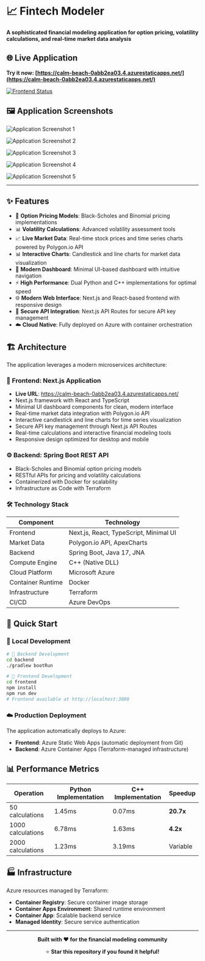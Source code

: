 # 📈 Fintech Modeler

**A sophisticated financial modeling application for option pricing, volatility calculations, and real-time market data analysis**

## 🌐 Live Application

**Try it now: [https://calm-beach-0abb2ea03.4.azurestaticapps.net/](https://calm-beach-0abb2ea03.4.azurestaticapps.net/)**

[![Frontend Status](https://img.shields.io/badge/Frontend-Live%20on%20Azure-brightgreen?style=for-the-badge&logo=microsoft-azure)](https://calm-beach-0abb2ea03.4.azurestaticapps.net/)

## 🖼️ Application Screenshots

![Application Screenshot 1](screenshots/screenshot01.png)

![Application Screenshot 2](screenshots/screenshot02.png)

![Application Screenshot 3](screenshots/screenshot03.png)

![Application Screenshot 4](screenshots/screenshot04.png)

![Application Screenshot 5](screenshots/screenshot05.png)

---

## ✨ Features

- 🔢 **Option Pricing Models**: Black-Scholes and Binomial pricing implementations
- 📊 **Volatility Calculations**: Advanced volatility assessment tools
- 📈 **Live Market Data**: Real-time stock prices and time series charts powered by Polygon.io API
- 📊 **Interactive Charts**: Candlestick and line charts for market data visualization
- 🎨 **Modern Dashboard**: Minimal UI-based dashboard with intuitive navigation
- ⚡ **High Performance**: Dual Python and C++ implementations for optimal speed
- 🌐 **Modern Web Interface**: Next.js and React-based frontend with responsive design
- 🔐 **Secure API Integration**: Next.js API Routes for secure API key management
- ☁️ **Cloud Native**: Fully deployed on Azure with container orchestration

## 🏗️ Architecture

The application leverages a modern microservices architecture:

### 🎨 Frontend: Next.js Application
- **Live URL**: https://calm-beach-0abb2ea03.4.azurestaticapps.net/
- Next.js framework with React and TypeScript
- Minimal UI dashboard components for clean, modern interface
- Real-time market data integration with Polygon.io API
- Interactive candlestick and line charts for time series visualization
- Secure API key management through Next.js API Routes
- Real-time calculations and interactive financial modeling tools
- Responsive design optimized for desktop and mobile

### ⚙️ Backend: Spring Boot REST API
- Black-Scholes and Binomial option pricing models
- RESTful APIs for pricing and volatility calculations
- Containerized with Docker for scalability
- Infrastructure as Code with Terraform

### 🛠️ Technology Stack

| Component | Technology |
|-----------|------------|
| Frontend | Next.js, React, TypeScript, Minimal UI |
| Market Data | Polygon.io API, ApexCharts |
| Backend | Spring Boot, Java 17, JNA |
| Compute Engine | C++ (Native DLL) |
| Cloud Platform | Microsoft Azure |
| Container Runtime | Docker |
| Infrastructure | Terraform |
| CI/CD | Azure DevOps |

## 🚀 Quick Start

### 🔧 Local Development

```bash
# 🎯 Backend Development
cd backend
./gradlew bootRun

# 🎨 Frontend Development  
cd frontend
npm install
npm run dev
# Frontend available at http://localhost:3000
```

### ☁️ Production Deployment

The application automatically deploys to Azure:
- **Frontend**: Azure Static Web Apps (automatic deployment from Git)
- **Backend**: Azure Container Apps (Terraform-managed infrastructure)

## 📊 Performance Metrics

| Operation | Python Implementation | C++ Implementation | Speedup |
|-----------|----------------------|-------------------|---------|
| 50 calculations | 1.45ms | 0.07ms | **20.7x** |
| 1000 calculations | 6.78ms | 1.63ms | **4.2x** |
| 2000 calculations | 1.23ms | 3.19ms | Variable |

## 🏭 Infrastructure

Azure resources managed by Terraform:
- **Container Registry**: Secure container image storage
- **Container Apps Environment**: Shared runtime environment
- **Container App**: Scalable backend service
- **Managed Identity**: Secure service authentication

---


<div align="center">

**Built with ❤️ for the financial modeling community**

⭐ **Star this repository if you found it helpful!**

</div>
